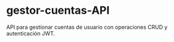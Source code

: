 # gestor-cuentas-API
API para gestionar cuentas de usuario con operaciones CRUD y autenticación JWT.

